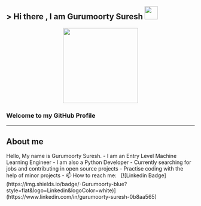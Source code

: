 ## > Hi there , I am Gurumoorty Suresh <img src="https://media.giphy.com/media/w1OBpBd7kJqHrJnJ13/giphy.gif" width="35"/>
<div id="header" align="center">
  <img src="https://media.giphy.com/media/M9kgjEsLG6LMbYC9dl/giphy.gif" width="200"/>
</div>

### Welcome to my GitHub Profile
<hr>

## About me
<div id="me">
Hello, My name is Gurumoorty Suresh.
- I am an Entry Level Machine Learning Engineer
- I am also a Python Developer
- Currently searching for jobs and contributing in open source projects
- Practise coding with the help of minor projects
- 📫 How to reach me: &nbsp; [![Linkedin Badge](https://img.shields.io/badge/-Gurumoorty-blue?style=flat&logo=Linkedin&logoColor=white)](https://www.linkedin.com/in/gurumoorty-suresh-0b8aa565)

  </div>

<!--



Here are some ideas to get you started:

- 🔭 I’m currently working on ...
- 🌱 I’m currently learning ...
- 👯 I’m looking to collaborate on ...
- 🤔 I’m looking for help with ...
- 💬 Ask me about ...
- 📫 How to reach me: ...
- 😄 Pronouns: ...
- ⚡ Fun fact: ...

<hr>

### :woman_technologist: &nbsp;About Me :

I am a Full Stack Developer <img src="https://media.giphy.com/media/WUlplcMpOCEmTGBtBW/giphy.gif" width="30"> from India.

- 🔭 I’m working as a Software Engineer and contributing to frontend and backend for building web applications.
- 🌱 Exploring Technical Content Writing.
- ⚡ In my free time I solve problems on GeeksforGeeks and read tech articles.
- 📫 How to reach me: &nbsp; [![Linkedin Badge](https://img.shields.io/badge/-Gurumoorty-blue?style=flat&logo=Linkedin&logoColor=white)](https://www.linkedin.com/in/gurumoorty-suresh-0b8aa565)

-->
